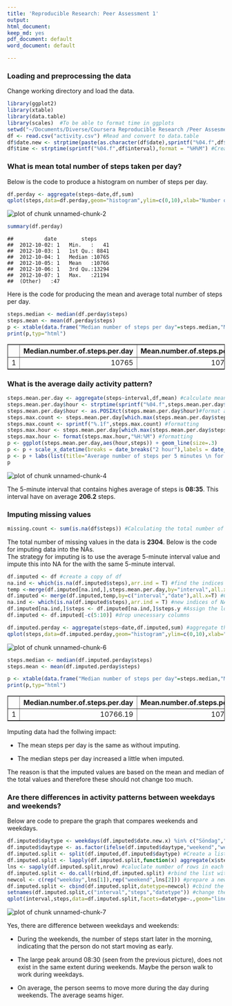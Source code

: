 ```yaml
---
title: 'Reproducible Research: Peer Assessment 1'
output:
html_document:
keep_md: yes
pdf_document: default
word_document: default

---
```



### Loading and preprocessing the data
Change working directory and load the data.

```r
library(ggplot2)
library(xtable)
library(data.table)
library(scales)  #To be able to format time in ggplots
setwd("~/Documents/Diverse/Coursera Reproducible Research /Peer Assesment 1/Peeras1/RepData_PeerAssessment1/")
df <- read.csv("activity.csv") #Read and convert to data.table
df$date.new <- strptime(paste(as.character(df$date),sprintf("%04.f",df$interval)),format = "%Y-%m-%d %H%M") #Create a new date column in format POSIX
df$time <- strptime(sprintf("%04.f",df$interval),format = "%H%M") #Create a new date column in format POSIX
```

### What is mean total number of steps taken per day?
Below is the code to produce a histogram on number of steps per day.

```r
df.perday <- aggregate(steps~date,df,sum)
qplot(steps,data=df.perday,geom="histogram",ylim=c(0,10),xlab="Number of steps per day",ylab="Count",binwidth=500)
```

![plot of chunk unnamed-chunk-2](figure/unnamed-chunk-2-1.png) 

```r
summary(df.perday)
```

```
##          date        steps      
##  2012-10-02: 1   Min.   :   41  
##  2012-10-03: 1   1st Qu.: 8841  
##  2012-10-04: 1   Median :10765  
##  2012-10-05: 1   Mean   :10766  
##  2012-10-06: 1   3rd Qu.:13294  
##  2012-10-07: 1   Max.   :21194  
##  (Other)   :47
```

Here is the code for producing the mean and average total number of steps per day.

```r
steps.median <- median(df.perday$steps)
steps.mean <- mean(df.perday$steps)
p <- xtable(data.frame("Median number of steps per day"=steps.median,"Mean number of steps per day"=steps.mean))
print(p,typ="html")
```

<!-- html table generated in R 3.1.2 by xtable 1.7-4 package -->
<!-- Sun May 17 23:11:11 2015 -->
<table border=1>
<tr> <th>  </th> <th> Median.number.of.steps.per.day </th> <th> Mean.number.of.steps.per.day </th>  </tr>
  <tr> <td align="right"> 1 </td> <td align="right"> 10765 </td> <td align="right"> 10766.19 </td> </tr>
   </table>

### What is the average daily activity pattern?

```r
steps.mean.per.day <- aggregate(steps~interval,df,mean) #calculate mean steps per 5-minute interval.
steps.mean.per.day$hour <- strptime(sprintf("%04.f",steps.mean.per.day$interval),format = "%H%M") #Create a new date column in format POSIX
steps.mean.per.day$hour <- as.POSIXct(steps.mean.per.day$hour)#format as POSIXct
steps.max.count <- steps.mean.per.day[which.max(steps.mean.per.day$steps),]$steps #find max number of steps during an average day.
steps.max.count <- sprintf("%.1f",steps.max.count) #formatting
steps.max.hour <- steps.mean.per.day[which.max(steps.mean.per.day$steps),]$hour #find the hour for the max number
steps.max.hour <- format(steps.max.hour,"%H:%M") #formatting
p <- ggplot(steps.mean.per.day,aes(hour,steps)) + geom_line(size=.3)
p <- p + scale_x_datetime(breaks = date_breaks("2 hour"),labels = date_format("%H:%m"))
p <- p + labs(list(title="Average number of steps per 5 minutes \n for the whole measurement period",y="Average number of steps per 5 minutes",x="Time"))
p
```

![plot of chunk unnamed-chunk-4](figure/unnamed-chunk-4-1.png) 

The 5-minute interval that contains highes average of steps is **08:35**. This interval have on average **206.2** steps.

### Imputing missing values

```r
missing.count <- sum(is.na(df$steps)) #Calculating the total number of missing values in column steps
```
The total number of missing values in the data is **2304**.
Below is the code for imputing data into the NAs.  
The strategy for imputing is to use the average 5-minute interval value and impute this into NA for the with the same 5-minute interval.  



```r
df.imputed <- df #create a copy of df 
na.ind <- which(is.na(df.imputed$steps),arr.ind = T) #find the indices where steps are NA.
temp <-merge(df.imputed[na.ind,],steps.mean.per.day,by="interval",all.x=T)#lookup the 5-minute interval value and place in an intermediate "temp" table.
df.imputed <- merge(df.imputed,temp,by=c("interval","date"),all.x=T) #Combined table with both all existing values and a column with replace values.
na.ind <- which(is.na(df.imputed$steps),arr.ind = T) #new indices of NA rows since the table changed structure.
df.imputed[na.ind,]$steps <- df.imputed[na.ind,]$steps.y #Assign the lookuped value into the NAs.
df.imputed <- df.imputed[-c(5:10)] #drop unecessary columns

df.imputed.perday <- aggregate(steps~date,df.imputed,sum) #aggregate the steps per day
qplot(steps,data=df.imputed.perday,geom="histogram",ylim=c(0,10),xlab="Number of steps per day",ylab="Count",binwidth=500)
```

![plot of chunk unnamed-chunk-6](figure/unnamed-chunk-6-1.png) 

```r
steps.median <- median(df.imputed.perday$steps)
steps.mean <- mean(df.imputed.perday$steps)

p <- xtable(data.frame("Median number of steps per day"=steps.median,"Mean number of steps per day"=steps.mean))
print(p,typ="html")
```

<!-- html table generated in R 3.1.2 by xtable 1.7-4 package -->
<!-- Sun May 17 23:11:12 2015 -->
<table border=1>
<tr> <th>  </th> <th> Median.number.of.steps.per.day </th> <th> Mean.number.of.steps.per.day </th>  </tr>
  <tr> <td align="right"> 1 </td> <td align="right"> 10766.19 </td> <td align="right"> 10766.19 </td> </tr>
   </table>
Imputing data had the follwing impact:  

* The mean steps per day is the same as without imputing.

* The median steps per day increased a little when imputed.

The reason is that the imputed values are  based on the mean and median of the total values and therefore these should not change too much.

### Are there differences in activity patterns between weekdays and weekends?
Below are code to prepare the graph that compares weekends and weekdays.

```r
df.imputed$daytype <- weekdays(df.imputed$date.new.x) %in% c("Söndag","Lördag")create a new column "daytype" which contains TRUE for weekends.
df.imputed$daytype <- as.factor(ifelse(df.imputed$daytype,"weekend","weekday")) #Create a factor with labels Weekend and weekdays.
df.imputed.split <- split(df.imputed,df.imputed$daytype) #Create a list with two elements, one for weekdays and one for weekends.
df.imputed.split <- lapply(df.imputed.split,function(x) aggregate(x$steps~x$interval,x,mean))#group per interval per list element
lns <- sapply(df.imputed.split,nrow) #caluclate number of rows in each list element
df.imputed.split <- do.call(rbind,df.imputed.split) #rbind the list with the average values
newcol <- c(rep("weekday",lns[1]),rep("weekend",lns[2])) #prepare a new column with only character "weekdays" and "weekends"
df.imputed.split <- cbind(df.imputed.split,datetype=newcol) #cbind the new column to the imputed values.
setnames(df.imputed.split,c("interval","steps","datetype")) #change the column names (using package data.table)
qplot(interval,steps,data=df.imputed.split,facets=datetype~.,geom="line",ylab="Average number of steps per interval")
```

![plot of chunk unnamed-chunk-7](figure/unnamed-chunk-7-1.png) 
   
Yes, there are difference between weekdays and weekends:

* During the weekends, the number of steps start later in the morning, indicating that the person do not start moving as early.

* The large peak around 08:30 (seen from the previous picture), does not exist in the same extent during weekends. Maybe the person walk to work during weekdays.

* On average, the person seems to move more during the day during weekends. The average seams higer.
